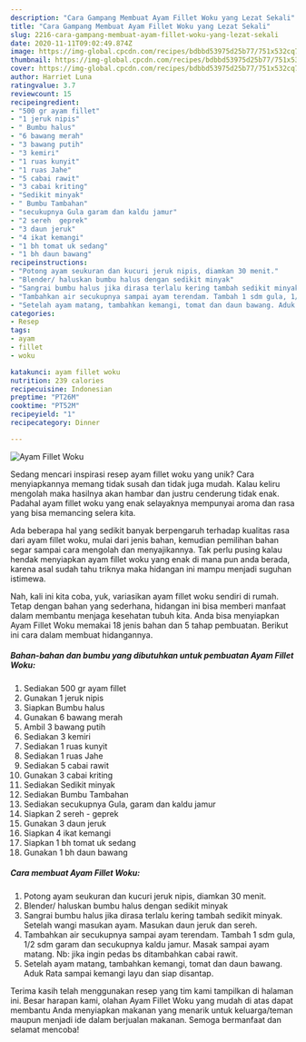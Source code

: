 ```yaml
---
description: "Cara Gampang Membuat Ayam Fillet Woku yang Lezat Sekali"
title: "Cara Gampang Membuat Ayam Fillet Woku yang Lezat Sekali"
slug: 2216-cara-gampang-membuat-ayam-fillet-woku-yang-lezat-sekali
date: 2020-11-11T09:02:49.874Z
image: https://img-global.cpcdn.com/recipes/bdbbd53975d25b77/751x532cq70/ayam-fillet-woku-foto-resep-utama.jpg
thumbnail: https://img-global.cpcdn.com/recipes/bdbbd53975d25b77/751x532cq70/ayam-fillet-woku-foto-resep-utama.jpg
cover: https://img-global.cpcdn.com/recipes/bdbbd53975d25b77/751x532cq70/ayam-fillet-woku-foto-resep-utama.jpg
author: Harriet Luna
ratingvalue: 3.7
reviewcount: 15
recipeingredient:
- "500 gr ayam fillet"
- "1 jeruk nipis"
- " Bumbu halus"
- "6 bawang merah"
- "3 bawang putih"
- "3 kemiri"
- "1 ruas kunyit"
- "1 ruas Jahe"
- "5 cabai rawit"
- "3 cabai kriting"
- "Sedikit minyak"
- " Bumbu Tambahan"
- "secukupnya Gula garam dan kaldu jamur"
- "2 sereh  geprek"
- "3 daun jeruk"
- "4 ikat kemangi"
- "1 bh tomat uk sedang"
- "1 bh daun bawang"
recipeinstructions:
- "Potong ayam seukuran dan kucuri jeruk nipis, diamkan 30 menit."
- "Blender/ haluskan bumbu halus dengan sedikit minyak"
- "Sangrai bumbu halus jika dirasa terlalu kering tambah sedikit minyak. Setelah wangi masukan ayam. Masukan daun jeruk dan sereh."
- "Tambahkan air secukupnya sampai ayam terendam. Tambah 1 sdm gula, 1/2 sdm garam dan secukupnya kaldu jamur. Masak sampai ayam matang. Nb: jika ingin pedas bs ditambahkan cabai rawit."
- "Setelah ayam matang, tambahkan kemangi, tomat dan daun bawang. Aduk Rata sampai kemangi layu dan siap disantap."
categories:
- Resep
tags:
- ayam
- fillet
- woku

katakunci: ayam fillet woku 
nutrition: 239 calories
recipecuisine: Indonesian
preptime: "PT26M"
cooktime: "PT52M"
recipeyield: "1"
recipecategory: Dinner

---
```



![Ayam Fillet Woku](https://img-global.cpcdn.com/recipes/bdbbd53975d25b77/751x532cq70/ayam-fillet-woku-foto-resep-utama.jpg)

Sedang mencari inspirasi resep ayam fillet woku yang unik? Cara menyiapkannya memang tidak susah dan tidak juga mudah. Kalau keliru mengolah maka hasilnya akan hambar dan justru cenderung tidak enak. Padahal ayam fillet woku yang enak selayaknya mempunyai aroma dan rasa yang bisa memancing selera kita.



Ada beberapa hal yang sedikit banyak berpengaruh terhadap kualitas rasa dari ayam fillet woku, mulai dari jenis bahan, kemudian pemilihan bahan segar sampai cara mengolah dan menyajikannya. Tak perlu pusing kalau hendak menyiapkan ayam fillet woku yang enak di mana pun anda berada, karena asal sudah tahu triknya maka hidangan ini mampu menjadi suguhan istimewa.


Nah, kali ini kita coba, yuk, variasikan ayam fillet woku sendiri di rumah. Tetap dengan bahan yang sederhana, hidangan ini bisa memberi manfaat dalam membantu menjaga kesehatan tubuh kita. Anda bisa menyiapkan Ayam Fillet Woku memakai 18 jenis bahan dan 5 tahap pembuatan. Berikut ini cara dalam membuat hidangannya.

<!--inarticleads1-->

##### Bahan-bahan dan bumbu yang dibutuhkan untuk pembuatan Ayam Fillet Woku:

1. Sediakan 500 gr ayam fillet
1. Gunakan 1 jeruk nipis
1. Siapkan  Bumbu halus
1. Gunakan 6 bawang merah
1. Ambil 3 bawang putih
1. Sediakan 3 kemiri
1. Sediakan 1 ruas kunyit
1. Sediakan 1 ruas Jahe
1. Sediakan 5 cabai rawit
1. Gunakan 3 cabai kriting
1. Sediakan Sedikit minyak
1. Sediakan  Bumbu Tambahan
1. Sediakan secukupnya Gula, garam dan kaldu jamur
1. Siapkan 2 sereh - geprek
1. Gunakan 3 daun jeruk
1. Siapkan 4 ikat kemangi
1. Siapkan 1 bh tomat uk sedang
1. Gunakan 1 bh daun bawang




<!--inarticleads2-->

##### Cara membuat Ayam Fillet Woku:

1. Potong ayam seukuran dan kucuri jeruk nipis, diamkan 30 menit.
1. Blender/ haluskan bumbu halus dengan sedikit minyak
1. Sangrai bumbu halus jika dirasa terlalu kering tambah sedikit minyak. Setelah wangi masukan ayam. Masukan daun jeruk dan sereh.
1. Tambahkan air secukupnya sampai ayam terendam. Tambah 1 sdm gula, 1/2 sdm garam dan secukupnya kaldu jamur. Masak sampai ayam matang. Nb: jika ingin pedas bs ditambahkan cabai rawit.
1. Setelah ayam matang, tambahkan kemangi, tomat dan daun bawang. Aduk Rata sampai kemangi layu dan siap disantap.




Terima kasih telah menggunakan resep yang tim kami tampilkan di halaman ini. Besar harapan kami, olahan Ayam Fillet Woku yang mudah di atas dapat membantu Anda menyiapkan makanan yang menarik untuk keluarga/teman maupun menjadi ide dalam berjualan makanan. Semoga bermanfaat dan selamat mencoba!
